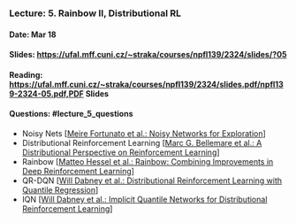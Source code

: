 ### Lecture: 5. Rainbow II, Distributional RL
#### Date: Mar 18
#### Slides: https://ufal.mff.cuni.cz/~straka/courses/npfl139/2324/slides/?05
#### Reading: https://ufal.mff.cuni.cz/~straka/courses/npfl139/2324/slides.pdf/npfl139-2324-05.pdf,PDF Slides
#### Questions: #lecture_5_questions

- Noisy Nets [[Meire Fortunato et al.: Noisy Networks for Exploration](https://arxiv.org/abs/1706.10295)]
- Distributional Reinforcement Learning [[Marc G. Bellemare et al.: A Distributional Perspective on Reinforcement Learning](https://arxiv.org/abs/1707.06887)]
- Rainbow [[Matteo Hessel et al.: Rainbow: Combining Improvements in Deep Reinforcement Learning](https://arxiv.org/abs/1710.02298)]
- QR-DQN [[Will Dabney et al.: Distributional Reinforcement Learning with Quantile Regression](https://arxiv.org/abs/1710.10044)]
- IQN [[Will Dabney et al.: Implicit Quantile Networks for Distributional Reinforcement Learning](https://arxiv.org/abs/1806.06923)]
